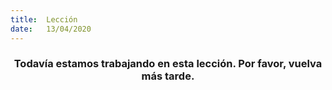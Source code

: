 ```yaml
---
title:  Lección
date:   13/04/2020
---
```


### <center>Todavía estamos trabajando en esta lección. Por favor, vuelva más tarde.</center>
